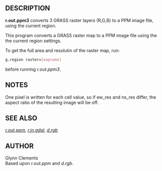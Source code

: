 ## DESCRIPTION

**r.out.ppm3** converts 3 GRASS raster layers (R,G,B) to a PPM image
file, using the current region.

This program converts a GRASS raster map to a PPM image file using the
the current region settings.

To get the full area and resolutin of the raster map, run:

```sh
g.region raster=[mapname]
```

before running *r.out.ppm3*.

## NOTES

One pixel is written for each cell value, so if ew_res and ns_res
differ, the aspect ratio of the resulting image will be off.

## SEE ALSO

*[r.out.ppm](r.out.ppm.md),* *[r.in.gdal](r.in.gdal.md),*
*[d.rgb](d.rgb.md)*

## AUTHOR

Glynn Clements  
Based upon *r.out.ppm* and *d.rgb*.
